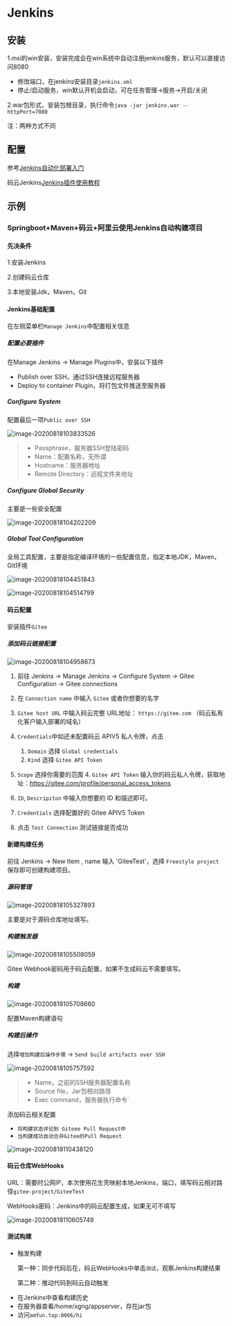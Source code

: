 # Jenkins

## 安装

1.msi的win安装，安装完成会在win系统中自动注册jenkins服务，默认可以直接访问8080

+ 修改端口，在jenkins安装目录`jenkins.xml`
+ 停止/启动服务，win默认开机会启动，可在任务管理->服务->开启/关闭

2.war包形式，安装包根目录，执行命令`java -jar jenkins.war --httpPort=7080`

注：两种方式不同

## 配置

参考[Jenkins自动化部署入门](https://www.cnblogs.com/wfd360/p/11314697.html)

码云Jenkins[Jenkins插件使用教程](https://gitee.com/help/articles/4193#article-header0)

## 示例

### Springboot+Maven+码云+阿里云使用Jenkins自动构建项目

#### 先决条件

1.安装Jenkins

2.创建码云仓库

3.本地安装Jdk，Maven，Git

#### Jenkins基础配置

在左侧菜单栏`Manage Jenkins`中配置相关信息

##### 配置必要插件

在Manage Jenkins -> Manage Plugins中，安装以下插件

+ Publish over SSH，通过SSH连接远程服务器
+ Deploy to container Plugin，将打包文件推送至服务器

##### Configure System

配置最后一项`Public over SSH`

![image-20200818103833526](./image/jenkins/image-20200818103833526.png)

> + Passphrase，服务器SSH登陆密码
> + Name：配置名称，无所谓
> + Hostname：服务器地址
> + Remote Directory：远程文件夹地址

##### **Configure Global Security** 

主要是一些安全配置

![image-20200818104202209](./image/jenkins/image-20200818104202209.png)

##### Global Tool Configuration

全局工具配置，主要是指定编译环境的一些配置信息，指定本地JDK，Maven，Git环境

![image-20200818104451843](./image/jenkins/image-20200818104451843.png)

![image-20200818104514799](./image/jenkins/image-20200818104514799.png)

#### 码云配置

安装插件`Gitee`

##### 添加码云链接配置

![image-20200818104958673](./image/jenkins/image-20200818104958673.png)

1. 前往 Jenkins -> Manage Jenkins -> Configure System -> Gitee Configuration -> Gitee connections

2. 在 `Connection name` 中输入 `Gitee` 或者你想要的名字

3. `Gitee host URL` 中输入码云完整 URL地址： `https://gitee.com` （码云私有化客户输入部署的域名）

4. `Credentials`中如还未配置码云 APIV5 私人令牌，点击
   1. `Domain` 选择 `Global credentials`
   2. `Kind` 选择 `Gitee API Token`
3. `Scope` 选择你需要的范围
   4. `Gitee API Token` 输入你的码云私人令牌，获取地址：https://gitee.com/profile/personal_access_tokens
5. `ID`, `Descripiton` 中输入你想要的 ID 和描述即可。
   
5. `Credentials` 选择配置好的 Gitee APIV5 Token

6. 点击 `Test Connection` 测试链接是否成功

#### 新建构建任务

前往 Jenkins -> New Item , name 输入 'GiteeTest'，选择 `Freestyle project` 保存即可创建构建项目。

##### 源码管理

![image-20200818105327893](./image/jenkins/image-20200818105327893.png)

主要是对于源码仓库地址填写。

##### 构建触发器

![image-20200818105508059](./image/jenkins/image-20200818105508059.png)

Gitee Webhook密码用于码云配置，如果不生成码云不需要填写。

##### 构建

![image-20200818105708660](./image/jenkins/image-20200818105708660.png)

配置Maven构建语句

##### 构建后操作

选择`增加构建后操作步骤` -> `Send build artifacts over SSH`

![image-20200818105757592](./image/jenkins/image-20200818105757592.png)

> + Name，之前的SSH服务器配置名称
> + Source file，Jar包相对路径
> + Exec command，服务器执行命令`

添加码云相关配置

+ `将构建状态评论到 Giteee Pull Request中`
+ `当构建成功自动合并Gitee的Pull Request`

![image-20200818110438120](./image/jenkins/image-20200818110438120.png)

#### 码云仓库WebHooks

URL：需要时公网IP，本次使用花生壳映射本地Jenkins，端口，填写码云相对路径`gitee-project/GiteeTest`

WebHooks密码：Jenkins中的码云配置生成，如果无可不填写

![image-20200818110605749](./image/jenkins/image-20200818110605749.png)

#### 测试构建

+ 触发构建

  第一种：同步代码后在，码云WebHooks中单击`测试`，观察Jenkins构建结果

  第二种：推动代码到码云自动触发

* 在Jenkins中查看构建历史
* 在服务器查看/home/xgng/appserver，存在jar包
* 访问`amfun.top:8066/hi`

